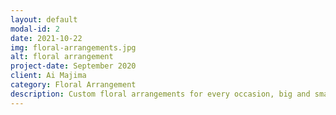 ```yaml
---
layout: default
modal-id: 2
date: 2021-10-22
img: floral-arrangements.jpg
alt: floral arrangement
project-date: September 2020
client: Ai Majima
category: Floral Arrangement
description: Custom floral arrangements for every occasion, big and small.
---
```

